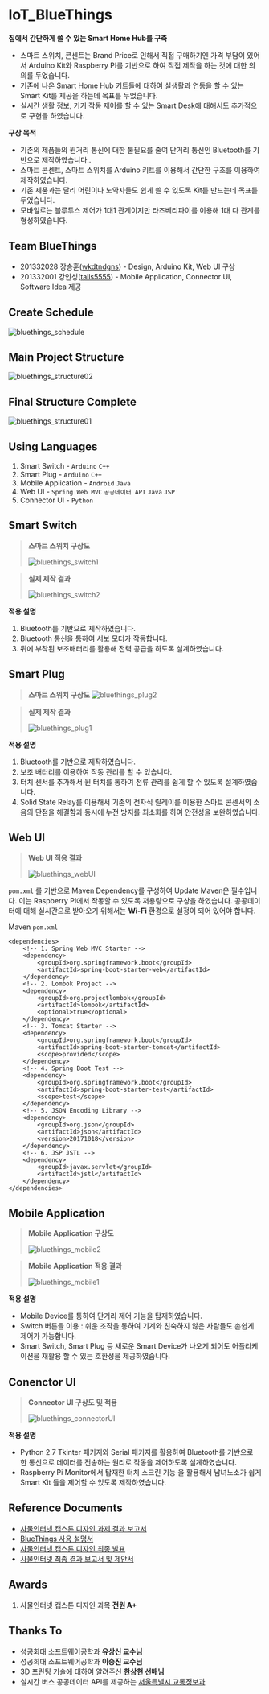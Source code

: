 # IoT_BlueThings
**집에서 간단하게 쓸 수 있는 Smart Home Hub를 구축**
- 스마트 스위치, 콘센트는 Brand Price로 인해서 직접 구매하기엔 가격 부담이 있어서 Arduino Kit와 Raspberry PI를 기반으로 하여 직접 제작을 하는 것에 대한 의의를 두었습니다.
- 기존에 나온 Smart Home Hub 키트들에 대하여 실생활과 연동을 할 수 있는 Smart Kit를 제공을 하는데 목표를 두었습니다.
- 실시간 생활 정보, 기기 작동 제어를 할 수 있는 Smart Desk에 대해서도 추가적으로 구현을 하였습니다.

**구상 목적**
- 기존의 제품들의 원거리 통신에 대한 불필요를 줄여 단거리 통신인 Bluetooth를 기반으로 제작하였습니다..
- 스마트 콘센트, 스마트 스위치를 Arduino 키트를 이용해서 간단한 구조를 이용하여 제작하였습니다.
- 기존 제품과는 달리 어린이나 노약자들도 쉽게 쓸 수 있도록 Kit를 만드는데 목표를 두었습니다.
- 모바일로는 블루투스 제어가 1대1 관계이지만 라즈베리파이를 이용해 1대 다 관계를 형성하였습니다.

## Team BlueThings
- 201332028 장승훈([wkdtndgns](https://github.com/wkdtndgns)) - Design, Arduino Kit, Web UI 구상
- 201332001 강인성([tails5555](https://github.com/tails5555)) - Mobile Application, Connector UI, Software Idea 제공

## Create Schedule
![bluethings_schedule](/image/bluethings_schedule.png "bluethings_schedule")

## Main Project Structure
![bluethings_structure02](/image/bluethings_structure02.png "bluethings_structure02")

## Final Structure Complete
![bluethings_structure01](/image/bluethings_structure01.png "bluethings_structure01")

## Using Languages
1. Smart Switch - `Arduino` `C++`
2. Smart Plug - `Arduino` `C++`
3. Mobile Application - `Android` `Java`
4. Web UI - `Spring Web MVC` `공공데이터 API` `Java` `JSP`
5. Connector UI - `Python`

## Smart Switch
> **스마트 스위치 구상도**
>
> ![bluethings_switch1](/image/bluethings_switch1.png "bluethings_switch1")

> **실제 제작 결과**
>
> ![bluethings_switch2](/image/bluethings_switch2.png "bluethings_switch2")

**적용 설명**
1. Bluetooth를 기반으로 제작하였습니다.
2. Bluetooth 통신을 통하여 서보 모터가 작동합니다.
3. 뒤에 부착된 보조배터리를 활용해 전력 공급을 하도록 설계하였습니다.

## Smart Plug
> **스마트 스위치 구상도**
> ![bluethings_plug2](/image/bluethings_plug2.png "bluethings_plug2")

> **실제 제작 결과**
>
> ![bluethings_plug1](/image/bluethings_plug1.png "bluethings_plug1")

**적용 설명**
1. Bluetooth를 기반으로 제작하였습니다.
2. 보조 배터리를 이용하여 작동 관리를 할 수 있습니다.
3. 터치 센서를 추가해서 원 터치를 통하여 전류 관리를 쉽게 할 수 있도록 설계하였습니다.
4. Solid State Relay를 이용해서 기존의 전자식 릴레이를 이용한 스마트 콘센서의 소음의 단점을 해결함과 동시에 누전 방지를 최소화를 하여 안전성을 보완하였습니다.

## Web UI
> **Web UI 적용 결과**
>
> ![bluethings_webUI](/image/bluethings_webUI.png "bluethings_webUI")

`pom.xml` 를 기반으로 Maven Dependency를 구성하여 Update Maven은 필수입니다. 이는 Raspberry PI에서 작동할 수 있도록 저용량으로 구상을 하였습니다. 공공데이터에 대해 실시간으로 받아오기 위해서는 **Wi-Fi** 환경으로 설정이 되어 있어야 합니다.

Maven `pom.xml`
```
<dependencies>
    <!-- 1. Spring Web MVC Starter -->
    <dependency>
        <groupId>org.springframework.boot</groupId>
        <artifactId>spring-boot-starter-web</artifactId>
    </dependency>
    <!-- 2. Lombok Project -->
    <dependency>
        <groupId>org.projectlombok</groupId>
        <artifactId>lombok</artifactId>
        <optional>true</optional>
    </dependency>
    <!-- 3. Tomcat Starter -->
    <dependency>
        <groupId>org.springframework.boot</groupId>
        <artifactId>spring-boot-starter-tomcat</artifactId>
        <scope>provided</scope>
    </dependency>
    <!-- 4. Spring Boot Test -->
    <dependency>
        <groupId>org.springframework.boot</groupId>
        <artifactId>spring-boot-starter-test</artifactId>
        <scope>test</scope>
    </dependency>
    <!-- 5. JSON Encoding Library -->
    <dependency>
        <groupId>org.json</groupId>
        <artifactId>json</artifactId>
        <version>20171018</version>
    </dependency>
    <!-- 6. JSP JSTL -->
    <dependency>
        <groupId>javax.servlet</groupId>
        <artifactId>jstl</artifactId>
    </dependency>
</dependencies>
```

## Mobile Application
> **Mobile Application 구상도**
>
> ![bluethings_mobile2](/image/bluethings_mobile2.png "bluethings_mobile2")

> **Mobile Application 적용 결과**
> 
> ![bluethings_mobile1](/image/bluethings_mobile1.png "bluethings_mobile1")

**적용 설명**
- Mobile Device를 통하여 단거리 제어 기능을 탑재하였습니다.
- Switch 버튼을 이용 : 쉬운 조작을 통하여 기계와 친숙하지 않은 사람들도 손쉽게 제어가 가능합니다.
- Smart Switch, Smart Plug 등 새로운 Smart Device가 나오게 되어도 어플리케이션을 재활용 할 수 있는 호환성을 제공하였습니다.

## Conenctor UI
> **Connector UI 구상도 및 적용**
>
> ![bluethings_connectorUI](/image/bluethings_connectorUI.png "bluethings_connectorUI")

**적용 설명**
- Python 2.7 Tkinter 패키지와 Serial 패키지를 활용하여 Bluetooth를 기반으로 한 통신으로 데이터를 전송하는 원리로 작동을 제어하도록 설계하였습니다.
- Raspberry Pi Monitor에서 탑재한 터치 스크린 기능
을 활용해서 남녀노소가 쉽게 Smart Kit 들을 제어할 수
있도록 제작하였습니다.

## Reference Documents
- [사물인터넷 캡스톤 디자인 과제 결과 보고서](https://github.com/tails5555/IoT_Bluethings/blob/master/docs/BlueThings%20%EC%BA%A1%EC%8A%A4%ED%86%A4%EB%94%94%EC%9E%90%EC%9D%B8%EA%B3%BC%EC%A0%9C%EA%B2%B0%EA%B3%BC%EB%B3%B4%EA%B3%A0%EC%84%9C.pdf)
- [BlueThings 사용 설명서](https://github.com/tails5555/IoT_Bluethings/blob/master/docs/Bluethings_Operation_Menual.pdf)
- [사물인터넷 캡스톤 디자인 최종 발표](https://github.com/tails5555/IoT_Bluethings/blob/master/docs/Bluethings_%EC%82%AC%EB%AC%BC%EC%9D%B8%ED%84%B0%EB%84%B7_%EC%B5%9C%EC%A2%85_PPT.pdf)
- [사물인터넷 최종 결과 보고서 및 제안서](https://github.com/tails5555/IoT_Bluethings/blob/master/docs/Bluethings_%EC%8A%A4%EB%A7%88%ED%8A%B8%ED%99%88%ED%97%88%EB%B8%8C_%EC%B5%9C%EC%A2%85%EA%B2%B0%EA%B3%BC_%EB%B3%B4%EA%B3%A0%EC%84%9C.pdf)

## Awards
1. 사물인터넷 캡스톤 디자인 과목 **전원 A+**

## Thanks To
- 성공회대 소프트웨어공학과 **유상신 교수님**
- 성공회대 소프트웨어공학과 **이승진 교수님**
- 3D 프린팅 기술에 대하여 알려주신 **한상현 선배님**
- 실시간 버스 공공데이터 API를 제공하는 [서울특별시 교통정보과](http://api.bus.go.kr)